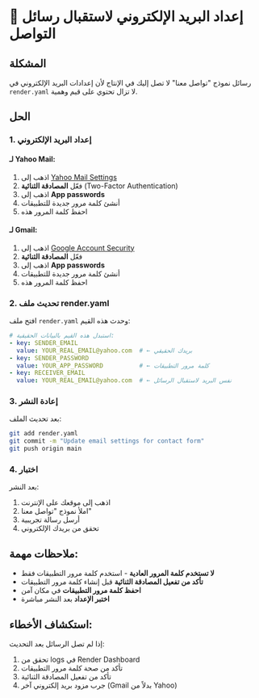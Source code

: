 # 📧 إعداد البريد الإلكتروني لاستقبال رسائل التواصل

## المشكلة
رسائل نموذج "تواصل معنا" لا تصل إليك في الإنتاج لأن إعدادات البريد الإلكتروني في `render.yaml` لا تزال تحتوي على قيم وهمية.

## الحل

### 1. إعداد البريد الإلكتروني

#### لـ Yahoo Mail:
1. اذهب إلى [Yahoo Mail Settings](https://login.yahoo.com/account/security)
2. فعّل **المصادقة الثنائية** (Two-Factor Authentication)
3. اذهب إلى **App passwords** 
4. أنشئ كلمة مرور جديدة للتطبيقات
5. احفظ كلمة المرور هذه

#### لـ Gmail:
1. اذهب إلى [Google Account Security](https://myaccount.google.com/security)
2. فعّل **المصادقة الثنائية**
3. اذهب إلى **App passwords**
4. أنشئ كلمة مرور جديدة للتطبيقات
5. احفظ كلمة المرور هذه

### 2. تحديث ملف render.yaml

افتح ملف `render.yaml` وحدث هذه القيم:

```yaml
# استبدل هذه القيم بالبيانات الحقيقية:
- key: SENDER_EMAIL
  value: YOUR_REAL_EMAIL@yahoo.com  # ← بريدك الحقيقي
- key: SENDER_PASSWORD
  value: YOUR_APP_PASSWORD          # ← كلمة مرور التطبيقات
- key: RECEIVER_EMAIL
  value: YOUR_REAL_EMAIL@yahoo.com  # ← نفس البريد لاستقبال الرسائل
```

### 3. إعادة النشر

بعد تحديث الملف:

```bash
git add render.yaml
git commit -m "Update email settings for contact form"
git push origin main
```

### 4. اختبار

بعد النشر:
1. اذهب إلى موقعك على الإنترنت
2. املأ نموذج "تواصل معنا"
3. أرسل رسالة تجريبية
4. تحقق من بريدك الإلكتروني

## ملاحظات مهمة:

- **لا تستخدم كلمة المرور العادية** - استخدم كلمة مرور التطبيقات فقط
- **تأكد من تفعيل المصادقة الثنائية** قبل إنشاء كلمة مرور التطبيقات
- **احفظ كلمة مرور التطبيقات** في مكان آمن
- **اختبر الإعداد** بعد النشر مباشرة

## استكشاف الأخطاء:

إذا لم تصل الرسائل بعد التحديث:
1. تحقق من logs في Render Dashboard
2. تأكد من صحة كلمة مرور التطبيقات
3. تأكد من تفعيل المصادقة الثنائية
4. جرب مزود بريد إلكتروني آخر (Gmail بدلاً من Yahoo)

